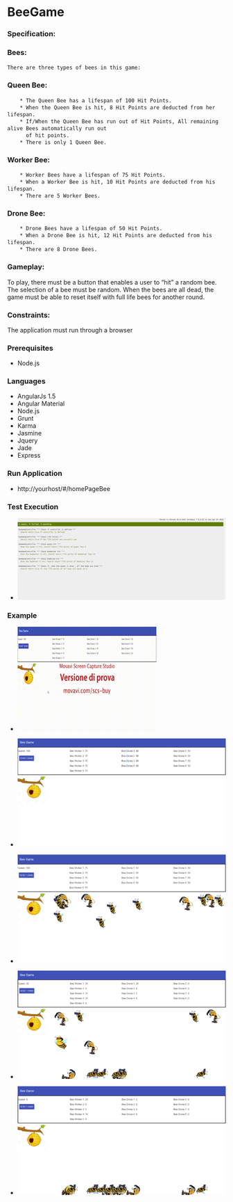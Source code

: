 # BeeGame

### Specification:

### Bees:
    There are three types of bees in this game:
### Queen Bee:
		* The Queen Bee has a lifespan of 100 Hit Points.
		* When the Queen Bee is hit, 8 Hit Points are deducted from her lifespan.
		* If/When the Queen Bee has run out of Hit Points, All remaining alive Bees automatically run out 
		  of hit points.
		* There is only 1 Queen Bee.
### Worker Bee:
		* Worker Bees have a lifespan of 75 Hit Points.
		* When a Worker Bee is hit, 10 Hit Points are deducted from his lifespan.
		* There are 5 Worker Bees.
### Drone Bee:
		* Drone Bees have a lifespan of 50 Hit Points.
		* When a Drone Bee is hit, 12 Hit Points are deducted from his lifespan.
		* There are 8 Drone Bees.


### Gameplay:
To play, there must be a button that enables a user to “hit” a random bee. The selection of a bee must be random. When the bees are all dead, the game must be able to reset itself with full life bees for another round.

### Constraints:
The application must run through a browser

### Prerequisites

* Node.js

### Languages

* AngularJs 1.5
* Angular Material
* Node.js
* Grunt
* Karma
* Jasmine
* Jquery
* Jade
* Express

### Run Application

* http://yourhost/#/homePageBee
 
### Test Execution

* ![Alt text](/public/images/test_screen/test_karma_jasmine.png?raw=true "Start Game")


### Example

* ![Alt text](/public/video/BeeGame.gif?raw=true "Start Game")

* ![Alt text](/public/images/test_screen/startGame.png?raw=true "Start Game")

* ![Alt text](/public/images/test_screen/startGameRun.png?raw=true "Start Game Run")

* ![Alt text](/public/images/test_screen/startGameBeeDead.png?raw=true "Bee Dead")

* ![Alt text](/public/images/test_screen/startGameQueenBeeDead.png?raw=true "Quenn Bee Dead")


